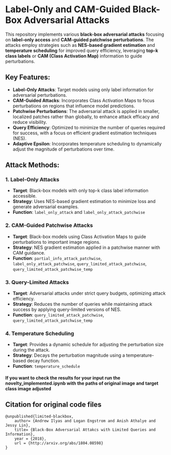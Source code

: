 # Label-Only and CAM-Guided Black-Box Adversarial Attacks

This repository implements various **black-box adversarial attacks** focusing on **label-only access** and **CAM-guided patchwise perturbations**. The attacks employ strategies such as **NES-based gradient estimation** and **temperature scheduling** for improved query efficiency, leveraging **top-k class labels** or **CAM (Class Activation Map)** information to guide perturbations.

## Key Features:
- **Label-Only Attacks**: Target models using only label information for adversarial perturbations.
- **CAM-Guided Attacks**: Incorporates Class Activation Maps to focus perturbations on regions that influence model predictions.
- **Patchwise Perturbations**: The adversarial attack is applied in smaller, localized patches rather than globally, to enhance attack efficacy and reduce visibility.
- **Query Efficiency**: Optimized to minimize the number of queries required for success, with a focus on efficient gradient estimation techniques (NES).
- **Adaptive Epsilon**: Incorporates temperature scheduling to dynamically adjust the magnitude of perturbations over time.

## Attack Methods:

### 1. **Label-Only Attacks**
   - **Target**: Black-box models with only top-k class label information accessible.
   - **Strategy**: Uses NES-based gradient estimation to minimize loss and generate adversarial examples.
   - **Function**: `label_only_attack` and `label_only_attack_patchwise`

### 2. **CAM-Guided Patchwise Attacks**
   - **Target**: Black-box models using Class Activation Maps to guide perturbations to important image regions.
   - **Strategy**: NES gradient estimation applied in a patchwise manner with CAM guidance.
   - **Function**: `partial_info_attack_patchwise`, `label_only_attack_patchwise`, `query_limited_attack_patchwise`, `query_limited_attack_patchwise_temp`

### 3. **Query-Limited Attacks**
   - **Target**: Adversarial attacks under strict query budgets, optimizing attack efficiency.
   - **Strategy**: Reduces the number of queries while maintaining attack success by applying query-limited versions of NES.
   - **Function**: `query_limited_attack_patchwise`, `query_limited_attack_patchwise_temp`

### 4. **Temperature Scheduling**
   - **Target**: Provides a dynamic schedule for adjusting the perturbation size during the attack.
   - **Strategy**: Decays the perturbation magnitude using a temperature-based decay function.
   - **Function**: `temperature_schedule`

#### If you want to check the results for your input run the novelty_implemented.ipynb with the paths of original image and target class image adjusted

## Citation for original code files
```
@unpublished{limited-blackbox,
    author= {Andrew Ilyas and Logan Engstrom and Anish Athalye and Jessy Lin},
    title= {Black-Box Adversarial Attakcs with Limited Queries and Information},
    year = {2018},
    url = {http://arxiv.org/abs/1804.08598}
}
```
